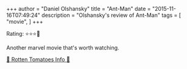 +++
author = "Daniel Olshansky"
title = "Ant-Man"
date = "2015-11-16T07:49:24"
description = "Olshansky's review of Ant-Man"
tags = [
    "movie",
]
+++

Rating: ⭐⭐⭐🌟

Another marvel movie that's worth watching.

[🍅 Rotten Tomatoes Info 🍅](https://www.rottentomatoes.com//m/antman)